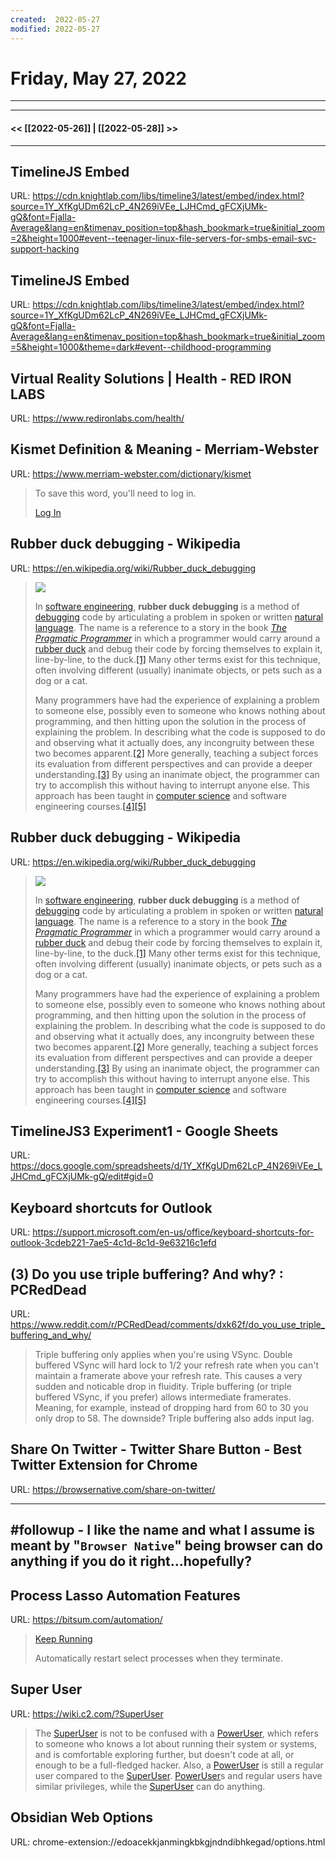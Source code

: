 ```yaml
---
created:  2022-05-27
modified: 2022-05-27
---
```

# Friday, May 27, 2022
---





---
#### << [[2022-05-26]] | [[2022-05-28]] >>
---

## TimelineJS Embed
URL: https://cdn.knightlab.com/libs/timeline3/latest/embed/index.html?source=1Y_XfKgUDm62LcP_4N269iVEe_LJHCmd_gFCXjUMk-gQ&font=Fjalla-Average&lang=en&timenav_position=top&hash_bookmark=true&initial_zoom=2&height=1000#event--teenager-linux-file-servers-for-smbs-email-svc-support-hacking
## TimelineJS Embed
URL: https://cdn.knightlab.com/libs/timeline3/latest/embed/index.html?source=1Y_XfKgUDm62LcP_4N269iVEe_LJHCmd_gFCXjUMk-gQ&font=Fjalla-Average&lang=en&timenav_position=top&hash_bookmark=true&initial_zoom=5&height=1000&theme=dark#event--childhood-programming
## Virtual Reality Solutions | Health - RED IRON LABS
URL: https://www.redironlabs.com/health/
## Kismet Definition & Meaning - Merriam-Webster
URL: https://www.merriam-webster.com/dictionary/kismet

> To save this word, you'll need to log in.
> 
> [Log In](https://www.merriam-webster.com/login)
## Rubber duck debugging - Wikipedia
URL: https://en.wikipedia.org/wiki/Rubber_duck_debugging

> [![](https://upload.wikimedia.org/wikipedia/commons/thumb/d/d5/Rubber_duck_assisting_with_debugging.jpg/220px-Rubber_duck_assisting_with_debugging.jpg)](https://en.wikipedia.org/wiki/File:Rubber_duck_assisting_with_debugging.jpg)
> 
> In [software engineering](https://en.wikipedia.org/wiki/Software_engineering "Software engineering"), **rubber duck debugging** is a method of [debugging](https://en.wikipedia.org/wiki/Debugging "Debugging") code by articulating a problem in spoken or written [natural language](https://en.wikipedia.org/wiki/Natural_language "Natural language"). The name is a reference to a story in the book *[The Pragmatic Programmer](https://en.wikipedia.org/wiki/The_Pragmatic_Programmer "The Pragmatic Programmer")* in which a programmer would carry around a [rubber duck](https://en.wikipedia.org/wiki/Rubber_duck "Rubber duck") and debug their code by forcing themselves to explain it, line-by-line, to the duck.[\[1\]](https://en.wikipedia.org/wiki/Rubber_duck_debugging#cite_note-pragprog-1) Many other terms exist for this technique, often involving different (usually) inanimate objects, or pets such as a dog or a cat.
> 
> Many programmers have had the experience of explaining a problem to someone else, possibly even to someone who knows nothing about programming, and then hitting upon the solution in the process of explaining the problem. In describing what the code is supposed to do and observing what it actually does, any incongruity between these two becomes apparent.[\[2\]](https://en.wikipedia.org/wiki/Rubber_duck_debugging#cite_note-cardboarddog-2) More generally, teaching a subject forces its evaluation from different perspectives and can provide a deeper understanding.[\[3\]](https://en.wikipedia.org/wiki/Rubber_duck_debugging#cite_note-3) By using an inanimate object, the programmer can try to accomplish this without having to interrupt anyone else. This approach has been taught in [computer science](https://en.wikipedia.org/wiki/Computer_science "Computer science") and software engineering courses.[\[4\]](https://en.wikipedia.org/wiki/Rubber_duck_debugging#cite_note-4)[\[5\]](https://en.wikipedia.org/wiki/Rubber_duck_debugging#cite_note-5)
## Rubber duck debugging - Wikipedia
URL: https://en.wikipedia.org/wiki/Rubber_duck_debugging

> [![](https://upload.wikimedia.org/wikipedia/commons/thumb/d/d5/Rubber_duck_assisting_with_debugging.jpg/220px-Rubber_duck_assisting_with_debugging.jpg)](https://en.wikipedia.org/wiki/File:Rubber_duck_assisting_with_debugging.jpg)
> 
> In [software engineering](https://en.wikipedia.org/wiki/Software_engineering "Software engineering"), **rubber duck debugging** is a method of [debugging](https://en.wikipedia.org/wiki/Debugging "Debugging") code by articulating a problem in spoken or written [natural language](https://en.wikipedia.org/wiki/Natural_language "Natural language"). The name is a reference to a story in the book *[The Pragmatic Programmer](https://en.wikipedia.org/wiki/The_Pragmatic_Programmer "The Pragmatic Programmer")* in which a programmer would carry around a [rubber duck](https://en.wikipedia.org/wiki/Rubber_duck "Rubber duck") and debug their code by forcing themselves to explain it, line-by-line, to the duck.[\[1\]](https://en.wikipedia.org/wiki/Rubber_duck_debugging#cite_note-pragprog-1) Many other terms exist for this technique, often involving different (usually) inanimate objects, or pets such as a dog or a cat.
> 
> Many programmers have had the experience of explaining a problem to someone else, possibly even to someone who knows nothing about programming, and then hitting upon the solution in the process of explaining the problem. In describing what the code is supposed to do and observing what it actually does, any incongruity between these two becomes apparent.[\[2\]](https://en.wikipedia.org/wiki/Rubber_duck_debugging#cite_note-cardboarddog-2) More generally, teaching a subject forces its evaluation from different perspectives and can provide a deeper understanding.[\[3\]](https://en.wikipedia.org/wiki/Rubber_duck_debugging#cite_note-3) By using an inanimate object, the programmer can try to accomplish this without having to interrupt anyone else. This approach has been taught in [computer science](https://en.wikipedia.org/wiki/Computer_science "Computer science") and software engineering courses.[\[4\]](https://en.wikipedia.org/wiki/Rubber_duck_debugging#cite_note-4)[\[5\]](https://en.wikipedia.org/wiki/Rubber_duck_debugging#cite_note-5)
## TimelineJS3 Experiment1 - Google Sheets
URL: https://docs.google.com/spreadsheets/d/1Y_XfKgUDm62LcP_4N269iVEe_LJHCmd_gFCXjUMk-gQ/edit#gid=0
## Keyboard shortcuts for Outlook
URL: https://support.microsoft.com/en-us/office/keyboard-shortcuts-for-outlook-3cdeb221-7ae5-4c1d-8c1d-9e63216c1efd
## (3) Do you use triple buffering? And why? : PCRedDead
URL: https://www.reddit.com/r/PCRedDead/comments/dxk62f/do_you_use_triple_buffering_and_why/

> Triple buffering only applies when you're using VSync. Double buffered VSync will hard lock to 1/2 your refresh rate when you can't maintain a framerate above your refresh rate. This causes a very sudden and noticable drop in fluidity. Triple buffering (or triple buffered VSync, if you prefer) allows intermediate framerates. Meaning, for example, instead of dropping hard from 60 to 30 you only drop to 58. The downside? Triple buffering also adds input lag.
## Share On Twitter - Twitter Share Button - Best Twitter Extension for Chrome
URL: https://browsernative.com/share-on-twitter/


---
## #followup - I like the name and what I assume is meant by "`Browser Native`" being browser can do anything if you do it right...hopefully?
## Process Lasso Automation Features
URL: https://bitsum.com/automation/

> [Keep Running](https://bitsum.com/processlasso-docs/#keep_running)
> 
> Automatically restart select processes when they terminate.
## Super User
URL: https://wiki.c2.com/?SuperUser

> The [SuperUser](https://wiki.c2.com/?SuperUser) is not to be confused with a [PowerUser](https://wiki.c2.com/?PowerUser), which refers to someone who knows a lot about running their system or systems, and is comfortable exploring further, but doesn't code at all, or enough to be a full-fledged hacker. Also, a [PowerUser](https://wiki.c2.com/?PowerUser) is still a regular user compared to the [SuperUser](https://wiki.c2.com/?SuperUser). [PowerUser](https://wiki.c2.com/?PowerUser)s and regular users have similar privileges, while the [SuperUser](https://wiki.c2.com/?SuperUser) can do anything.
## Obsidian Web Options
URL: chrome-extension://edoacekkjanmingkbkgjndndibhkegad/options.html
